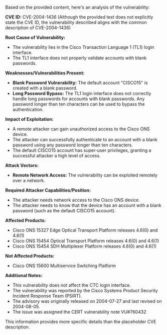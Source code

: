 Based on the provided content, here's an analysis of the vulnerability:

**CVE ID:** CVE-2004-1436 (Although the provided text does not explicitly state the CVE ID, the vulnerability described aligns with the common description of CVE-2004-1436)

**Root Cause of Vulnerability:**

*   The vulnerability lies in the Cisco Transaction Language 1 (TL1) login interface.
*   The TL1 interface does not properly validate accounts with blank passwords.

**Weaknesses/Vulnerabilities Present:**

*   **Blank Password Vulnerability:** The default account "CISCO15" is created with a blank password.
*   **Long Password Bypass:** The TL1 login interface does not correctly handle long passwords for accounts with blank passwords. Any password longer than ten characters can be used to bypass the authentication.

**Impact of Exploitation:**

*   A remote attacker can gain unauthorized access to the Cisco ONS device.
*   The attacker can successfully authenticate to an account with a blank password using any password longer than ten characters.
*   The default CISCO15 account has super-user privileges, granting a successful attacker a high level of access.

**Attack Vectors:**

*   **Remote Network Access:** The vulnerability can be exploited remotely over a network.

**Required Attacker Capabilities/Position:**

*   The attacker needs network access to the Cisco ONS device.
*   The attacker needs to know that the device has an account with a blank password (such as the default CISCO15 account).

**Affected Products:**

*   Cisco ONS 15327 Edge Optical Transport Platform releases 4.6(0) and 4.6(1)
*   Cisco ONS 15454 Optical Transport Platform releases 4.6(0) and 4.6(1)
*   Cisco ONS 15454 SDH Multiplexer Platform releases 4.6(0) and 4.6(1)

**Not Affected Products:**
* Cisco ONS 15600 Multiservice Switching Platform

**Additional Notes:**
* This vulnerability does not affect the CTC login interface.
* The vulnerability was reported by the Cisco Systems Product Security Incident Response Team (PSIRT).
* The advisory was originally released on 2004-07-27 and last revised on 2004-08-05.
* The issue was assigned the CERT vulnerability note VU#760432

This information provides more specific details than the placeholder CVE description.